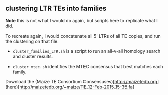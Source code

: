 ## clustering LTR TEs into families

**Note** this is not what I would do again, but scripts here to replicate what I did.

To recreate again, I would concatenate all 5' LTRs of all TE copies, and run the clustering on that file. 

- ```cluster_families_LTR.sh``` is a script to run an all-v-all homology search and cluster results.

- ```cluster_mtec.sh``` identifies the MTEC consensus that best matches each family.

Download the (Maize TE Consortium Consensuses)[http://maizetedb.org] (here)[http://maizetedb.org/~maize/TE_12-Feb-2015_15-35.fa]
